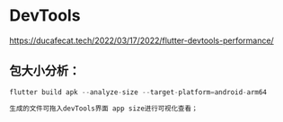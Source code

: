 # DevTools

https://ducafecat.tech/2022/03/17/2022/flutter-devtools-performance/

## 包大小分析：

```dart
flutter build apk --analyze-size --target-platform=android-arm64

生成的文件可拖入devTools界面 app size进行可视化查看；
```



